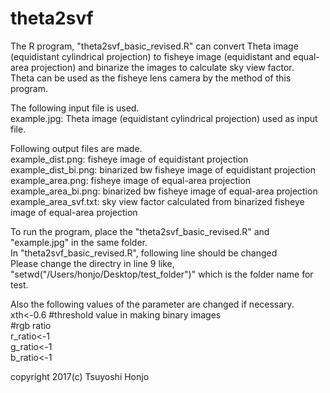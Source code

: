 # theta2svf
The R program, "theta2svf_basic_revised.R"
can convert Theta image (equidistant cylindrical projection) to fisheye image (equidistant and equal-area projection) and
binarize the images to calculate sky view factor.  
Theta can be used as the fisheye lens camera by the method of this program.

The following input file is used.  
  example.jpg: Theta image (equidistant cylindrical projection) used as input file.  

Following output files are made.  
  example_dist.png: fisheye image of equidistant projection  
  example_dist_bi.png: binarized bw fisheye image of equidistant projection  
  example_area.png: fisheye image of equal-area projection  
  example_area_bi.png: binarized bw fisheye image of equal-area projection  
  example_area_svf.txt: sky view factor calculated from binarized fisheye image of equal-area projection  
  
 To run the program, place the "theta2svf_basic_revised.R" and "example.jpg" in the same folder.  
   In "theta2svf_basic_revised.R", following line should be changed  
   Please change the directry in line 9 like, "setwd("/Users/honjo/Desktop/test_folder")" which is the folder name for test.  
   
 Also the following values of the parameter are changed if necessary.  
   xth<-0.6 #threshold value in making binary images  
   #rgb ratio  
   r_ratio<-1  
   g_ratio<-1  
   b_ratio<-1  

copyright 2017(c) Tsuyoshi Honjo
